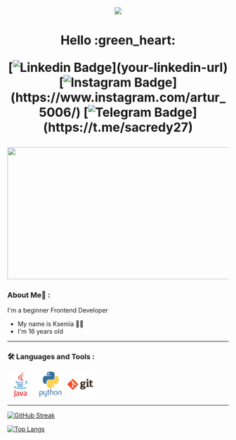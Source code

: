 
<div id="header" align="center">
<img src="gig/gif.gif" width="200">
</div>
<div id=body>
  <div align="center">
    <h1>
        Hello :green_heart:

[![Linkedin Badge](https://img.shields.io/badge/-Linkedin-rgb(0,100,0)?style=flat&logo=Linkedin&logoColor=white)](your-linkedin-url)
[![Instagram Badge](https://img.shields.io/badge/-Instagram-rgb(0,100,0)?style=flat&logo=Instagram&logoColor=white)](https://www.instagram.com/artur_5006/)
[![Telegram Badge](https://img.shields.io/badge/-Telegram-rgb(0,100,0)?style=flat&logo=Telegram&logoColor=white)](https://t.me/sacredy27)

</h1>




  <img src="https://media2.giphy.com/media/l3vR85PnGsBwu1PFK/giphy.webp?cid=790b7611hqi7570s4fz2e3ozsfy6bgjdcio0oyds9rc8mjaz&ep=v1_gifs_search&rid=giphy.webp&ct=g" width="600" height="300"/>


  </div>
  <div id="about">
  
  ###  About Me:sparkling_heart: :

  I'm a beginner Frontend Developer
  
  - My name is Kseniia :mage_woman:
  - I'm 16 years old 

---
  
  </div>
  <div id="tools">
    
  ### :hammer_and_wrench: Languages and Tools :

  <div>
      <img src="https://github.com/devicons/devicon/blob/master/icons/java/java-original-wordmark.svg" title="Java" alt="Java" width="60" height="60"/>&nbsp;
      <img src="https://github.com/devicons/devicon/blob/master/icons/python/python-original-wordmark.svg" title="Python" alt="Python" width="60" height="60"/>&nbsp;
      <img src="https://github.com/devicons/devicon/blob/master/icons/git/git-original-wordmark.svg" title="Git" **alt="Git" width="60" height="60"/>


  ---
    
  <div id="info">
  
  [![GitHub Streak](http://github-readme-streak-stats.herokuapp.com?user=sacredyy&theme=dark&background=000000)](https://git.io/streak-stats)

  [![Top Langs](https://github-readme-stats.vercel.app/api/top-langs/?username=sacredyy&layout=compact&theme=vision-friendly-dark)](https://github.com/anuraghazra/github-readme-stats) 
  </div>
</div>
